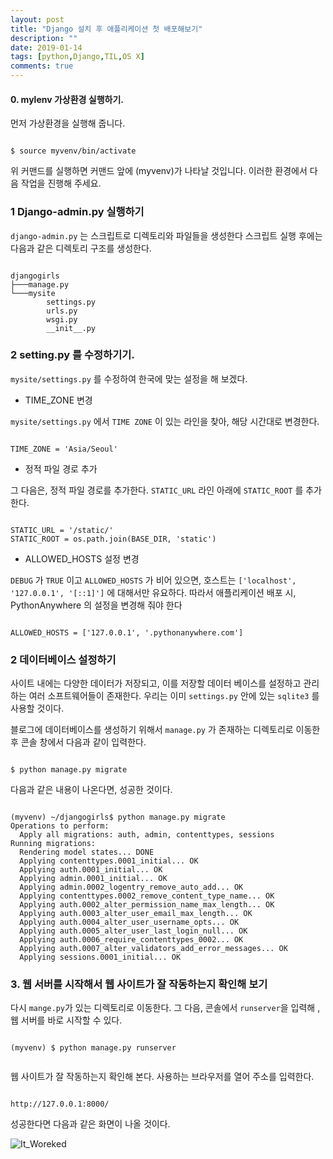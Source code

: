 ```yaml
---
layout: post
title: "Django 설치 후 애플리케이션 첫 배포해보기"
description: ""
date: 2019-01-14
tags: [python,Django,TIL,OS X]
comments: true
---
```


#### 0. mylenv 가상환경 실행하기.

먼저 가상환경을 실행해 줍니다.

```command-line

$ source myvenv/bin/activate

```
위 커맨드를 실행하면 커맨드 앞에 (myvenv)가 나타날 것입니다. 이러한 환경에서 다음 작업을 진행해 주세요.

### 1  Django-admin.py 실행하기

`django-admin.py` 는 스크립트로 디렉토리와 파일들을 생성한다 스크립트 실행 후에는 다음과 같은 디렉토리 구조를 생성한다.

 ``` command-line

 djangogirls
 ├───manage.py
 └───mysite
         settings.py
         urls.py
         wsgi.py
         __init__.py

 ```

### 2 setting.py 를 수정하기기.

`mysite/settings.py` 를 수정하여 한국에 맞는 설정을 해 보겠다.

* TIME_ZONE 변경

`mysite/settings.py` 에서 `TIME ZONE` 이 있는 라인을 찾아, 해당 시간대로 변경한다.

```python3

TIME_ZONE = 'Asia/Seoul'

```
* 정적 파일 경로 추가

그 다음은, 정적 파일 경로를 추가한다. `STATIC_URL` 라인 아래에 `STATIC_ROOT` 를 추가한다.

```Python3

STATIC_URL = '/static/'
STATIC_ROOT = os.path.join(BASE_DIR, 'static')

```

* ALLOWED_HOSTS 설정 변경

`DEBUG` 가 `TRUE` 이고 `ALLOWED_HOSTS` 가 비어 있으면, 호스트는 `['localhost', '127.0.0.1', '[::1]']` 에 대해서만 유요하다. 따라서 애플리케이션 배포 시, PythonAnywhere 의 설정을 변경해 줘야 한다

```command-line

ALLOWED_HOSTS = ['127.0.0.1', '.pythonanywhere.com']

```

### 2 데이터베이스 설정하기

사이트 내에는 다양한 데이터가 저장되고, 이를 저장할 데이터 베이스를 설정하고 관리하는 여러 소프트웨어들이 존재한다. 우리는 이미 `settings.py` 안에 있는 `sqlite3` 를 사용할 것이다.

블로그에 데이터베이스를 생성하기 위해서 `manage.py` 가 존재하는 디렉토리로 이동한 후 콘솔 창에서 다음과 같이 입력한다.

```command-line

$ python manage.py migrate

```

다음과 같은 내용이 나온다면, 성공한 것이다.

```command-line

(myvenv) ~/djangogirls$ python manage.py migrate
Operations to perform:
  Apply all migrations: auth, admin, contenttypes, sessions
Running migrations:
  Rendering model states... DONE
  Applying contenttypes.0001_initial... OK
  Applying auth.0001_initial... OK
  Applying admin.0001_initial... OK
  Applying admin.0002_logentry_remove_auto_add... OK
  Applying contenttypes.0002_remove_content_type_name... OK
  Applying auth.0002_alter_permission_name_max_length... OK
  Applying auth.0003_alter_user_email_max_length... OK
  Applying auth.0004_alter_user_username_opts... OK
  Applying auth.0005_alter_user_last_login_null... OK
  Applying auth.0006_require_contenttypes_0002... OK
  Applying auth.0007_alter_validators_add_error_messages... OK
  Applying sessions.0001_initial... OK

```

### 3. 웹 서버를 시작해서 웹 사이트가 잘 작동하는지 확인해 보기

다시 `mange.py`가 있는 디렉토리로 이동한다. 그 다음, 콘솔에서 `runserver`을 입력해 , 웹 서버를 바로 시작할 수 있다.

```command-line

(myvenv) $ python manage.py runserver


```

웹 사이트가 잘 작동하는지 확인해 본다. 사용하는 브라우저를 열어 주소를 입력한다.

```browser

http://127.0.0.1:8000/

```
성공한다면 다음과 같은 화면이 나올 것이다.

![It_Woreked](https://tutorial.djangogirls.org/ko/django_start_project/images/it_worked2.png/400x200)
